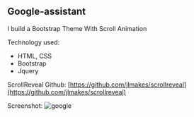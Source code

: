 ## Google-assistant
I build a Bootstrap Theme With Scroll Animation

Technology used: 
* HTML, CSS
* Bootstrap
* Jquery

ScrollReveal Github: [https://github.com/jlmakes/scrollreveal](https://github.com/jlmakes/scrollreveal)

Screenshot:
![google](https://user-images.githubusercontent.com/45237434/56871155-c652da00-6a2a-11e9-870b-e08075767efa.png)

